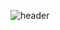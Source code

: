 ![header](https://capsule-render.vercel.app/api?type=wave&color=gradient&height=300&section=footer&text=capsule%20render&fontSize=90)
